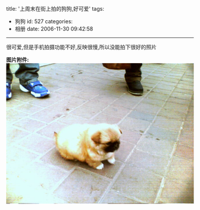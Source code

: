 title: '上周末在街上拍的狗狗,好可爱'
tags:
  - 狗狗
id: 527
categories:
  - 相册
date: 2006-11-30 09:42:58
---

很可爱,但是手机拍摄功能不好,反映很慢,所以没能拍下很好的照片

**图片附件:**
[![p103.jpg](/wp-content/uploads/2007/01/28_p103.jpg)](http://www.foolbird.net/527.html/p103.jpg "p103.jpg")